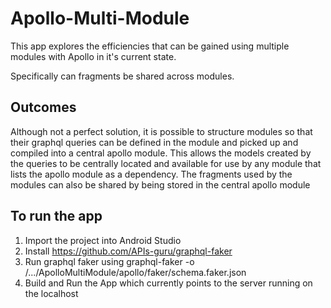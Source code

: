 # Apollo-Multi-Module

This app explores the efficiencies that can be gained using multiple modules with Apollo in it's current state.

Specifically can fragments be shared across modules.

## Outcomes

Although not a perfect solution, it is possible to structure modules so that their graphql queries 
can be defined in the module and picked up and compiled into a central apollo module. This allows 
the models created by the queries to be centrally located and available for use by any module that 
lists the apollo module as a dependency. The fragments used by the modules can also be shared by 
being stored in the central apollo module  

## To run the app

1. Import the project into Android Studio
2. Install https://github.com/APIs-guru/graphql-faker
3. Run graphql faker using graphql-faker -o /.../ApolloMultiModule/apollo/faker/schema.faker.json
4. Build and Run the App which currently points to the server running on the localhost

